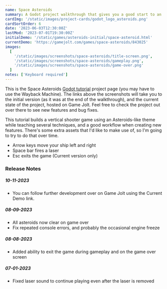 ```yaml
---
name: Space Asteroids
summary: A Godot project walkthrough that gives you a good start to an Asteroids-like arcade shooter
cardImg: '/static/images/project-cards/godot_logo_asteroids.png'
cardSortOrder: 6
date: '2023-06-03T12:30:00Z'
lastMod: '2023-07-01T19:30:00Z'
initialDemo: '/static/games/asteroids-initial/space-asteroid.html'
currentDemo: 'https://gamejolt.com/games/space-asteroids/843025'
images:
  [
    '/static/images/screenshots/space-asteroids/title-screen.png',
    '/static/images/screenshots/space-asteroids/gameplay.png',
    '/static/images/screenshots/space-asteroids/game-over.png'
  ]
notes: ['Keyboard required']
---
```


This is the Space Asteroids [Godot tutorial][1] project page (you may have to use the Wayback Machine). The links above
the screenshots will take you to the initial version (as it was at the end of the walkthrough), and the current state
of the project, hosted on Game Jolt. Feel free to check the project out over there to see new features and bug fixes.

This tutorial builds a vertical shooter game using an Asteroids-like theme while teaching several techniques, and a
good workflow when creating new features. There's some extra assets that I'd like to make use of, so I'm going to try
to do that over time.

- Arrow keys move your ship left and right
- Space bar fires a laser
- Esc exits the game (Current version only)

### Release Notes

##### 10-11-2023

- You can follow further development over on Game Jolt using the Current Demo link.

##### 08-09-2023

- All asteroids now clear on game over
- Fix repeated console errors, and probably the occasional engine freeze

##### 08-08-2023

- Added ability to exit the game during gameplay and on the game over screen

##### 07-01-2023

- Fixed laser sound to continue playing even after the laser is removed

[1]: https://www.codingkaiju.com/tutorials/space-asteroid-arcade-shooter/
